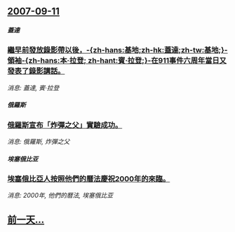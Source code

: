 ## [2007-09-11](/news/2007/09/11/index.md)

##### 蓋達
### [繼早前發放錄影帶以後，-{zh-hans:基地;zh-hk:蓋達;zh-tw:基地;}-領袖-{zh-hans:本·拉登; zh-hant:賓·拉登;}-在911事件六周年當日又發表了錄影講話。](/news/2007/09/11/繼早前發放錄影帶以後-zh-hans-基地-zh-hk-蓋達-zh-tw-基地-領袖-zh-hans-本-拉登.md)
_消息: 蓋達, 賓·拉登_

##### 俄羅斯
### [俄羅斯宣布「炸彈之父」實驗成功。](/news/2007/09/11/俄羅斯宣布-炸彈之父-實驗成功.md)
_消息: 俄羅斯, 炸彈之父_

##### 埃塞俄比亚
### [埃塞俄比亞人按照他們的曆法慶祝2000年的來臨。](/news/2007/09/11/埃塞俄比亞人按照他們的曆法慶祝2000年的來臨.md)
_消息: 2000年, 他們的曆法, 埃塞俄比亚_

## [前一天...](/news/2007/09/10/index.md)

